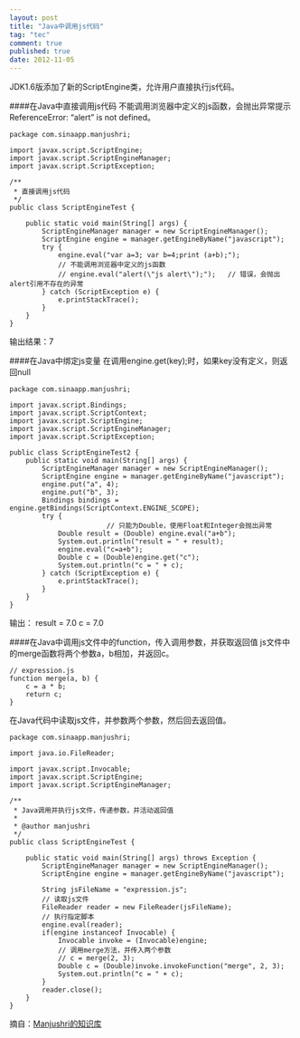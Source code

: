 ```yaml
---
layout: post
title: "Java中调用js代码"
tag: "tec"
comment: true
published: true
date: 2012-11-05
---
```



JDK1.6版添加了新的ScriptEngine类，允许用户直接执行js代码。

####在Java中直接调用js代码
不能调用浏览器中定义的js函数，会抛出异常提示ReferenceError: “alert” is not defined。

```
package com.sinaapp.manjushri;
 
import javax.script.ScriptEngine;
import javax.script.ScriptEngineManager;
import javax.script.ScriptException;
 
/**
 * 直接调用js代码
 */
public class ScriptEngineTest {
 
	public static void main(String[] args) {
		ScriptEngineManager manager = new ScriptEngineManager();
		ScriptEngine engine = manager.getEngineByName("javascript");
		try {
			engine.eval("var a=3; var b=4;print (a+b);");
			// 不能调用浏览器中定义的js函数
			// engine.eval("alert(\"js alert\");");   // 错误，会抛出alert引用不存在的异常
		} catch (ScriptException e) {
			e.printStackTrace();
		}
	} 
}
```

输出结果：7

####在Java中绑定js变量
在调用engine.get(key);时，如果key没有定义，则返回null

```
package com.sinaapp.manjushri;
 
import javax.script.Bindings;
import javax.script.ScriptContext;
import javax.script.ScriptEngine;
import javax.script.ScriptEngineManager;
import javax.script.ScriptException;
 
public class ScriptEngineTest2 {
	public static void main(String[] args) {
		ScriptEngineManager manager = new ScriptEngineManager();
		ScriptEngine engine = manager.getEngineByName("javascript");
		engine.put("a", 4);
		engine.put("b", 3);
		Bindings bindings = engine.getBindings(ScriptContext.ENGINE_SCOPE);
		try {
						// 只能为Double，使用Float和Integer会抛出异常
			Double result = (Double) engine.eval("a+b");
			System.out.println("result = " + result);
			engine.eval("c=a+b");
			Double c = (Double)engine.get("c");
			System.out.println("c = " + c);
		} catch (ScriptException e) {
			e.printStackTrace();
		}
	}
}
```
输出：
result = 7.0
c = 7.0

####在Java中调用js文件中的function，传入调用参数，并获取返回值
js文件中的merge函数将两个参数a，b相加，并返回c。

```
// expression.js
function merge(a, b) {
	c = a * b;
	return c;
}
```

在Java代码中读取js文件，并参数两个参数，然后回去返回值。

```
package com.sinaapp.manjushri;
 
import java.io.FileReader;
 
import javax.script.Invocable;
import javax.script.ScriptEngine;
import javax.script.ScriptEngineManager;
 
/**
 * Java调用并执行js文件，传递参数，并活动返回值
 *
 * @author manjushri
 */
public class ScriptEngineTest {
 
	public static void main(String[] args) throws Exception {
		ScriptEngineManager manager = new ScriptEngineManager();
		ScriptEngine engine = manager.getEngineByName("javascript");
 
		String jsFileName = "expression.js";
		// 读取js文件
		FileReader reader = new FileReader(jsFileName);
		// 执行指定脚本
		engine.eval(reader);
		if(engine instanceof Invocable) {
			Invocable invoke = (Invocable)engine;
			// 调用merge方法，并传入两个参数
			// c = merge(2, 3);
			Double c = (Double)invoke.invokeFunction("merge", 2, 3);
			System.out.println("c = " + c);
		}
		reader.close();
	}
}

```

摘自：[Manjushri的知识库](http://manjushri.sinaapp.com/?p=50#more-50)